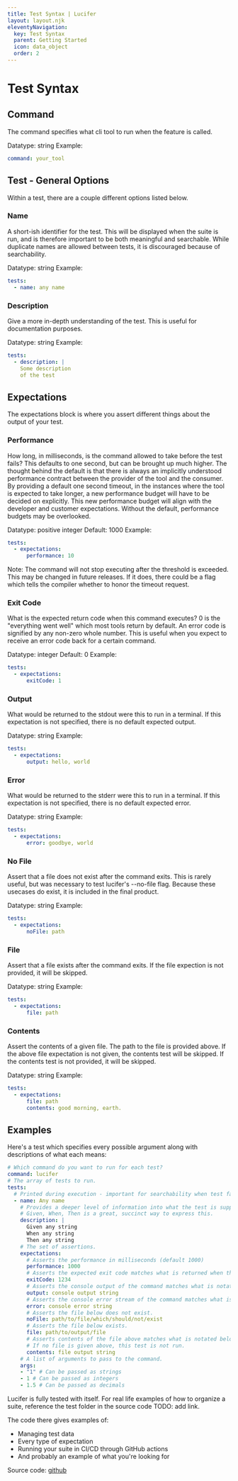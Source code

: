 ```yaml
---
title: Test Syntax | Lucifer
layout: layout.njk
eleventyNavigation:
  key: Test Syntax
  parent: Getting Started
  icon: data_object
  order: 2
---
```


# Test Syntax

## Command

The command specifies what cli tool to run when the feature is called. 

Datatype: string
Example:
```yaml
command: your_tool
```

## Test - General Options

Within a test, there are a couple different options listed below.

### Name

A short-ish identifier for the test. This will be displayed when the suite is run, and is therefore important to be both meaningful and searchable. While duplicate names are allowed between tests, it is discouraged because of searchability.

Datatype: string
Example:
```yaml
tests: 
  - name: any name
```

### Description

Give a more in-depth understanding of the test. This is useful for documentation purposes. 

Datatype: string
Example:
```yaml
tests: 
  - description: |
    Some description
    of the test
```

## Expectations

The expectations block is where you assert different things about the output of your test.

### Performance

How long, in milliseconds, is the command allowed to take before the test fails? This defaults to one second, but can be brought up much higher. The thought behind the default is that there is always an implicitly understood performance contract between the provider of the tool and the consumer. By providing a default one second timeout, in the instances where the tool is expected to take longer, a new performance budget will have to be decided on explicitly. This new performance budget will align with the developer and customer expectations. Without the default, performance budgets may be overlooked.

Datatype: positive integer
Default: 1000
Example:
```yaml
tests: 
  - expectations: 
      performance: 10
```

Note: The command will not stop executing after the threshold is exceeded. This may be changed in future releases. If it does, there could be a flag which tells the compiler whether to honor the timeout request.

### Exit Code

What is the expected return code when this command executes? 0 is the "everything went well" which most tools return by default. An error code is signified by any non-zero whole number. This is useful when you expect to receive an error code back for a certain command.

Datatype: integer
Default: 0
Example:
```yaml
tests: 
  - expectations: 
      exitCode: 1
```

### Output

What would be returned to the stdout were this to run in a terminal. If this expectation is not specified, there is no default expected output.

Datatype: string
Example:
```yaml
tests: 
  - expectations: 
      output: hello, world
```

### Error

What would be returned to the stderr were this to run in a terminal. If this expectation is not specified, there is no default expected error.

Datatype: string
Example:
```yaml
tests: 
  - expectations: 
      error: goodbye, world
```

### No File

Assert that a file does not exist after the command exits. This is rarely useful, but was necessary to test lucifer's --no-file flag. Because these usecases do exist, it is included in the final product.

Datatype: string
Example:
```yaml
tests: 
  - expectations: 
      noFile: path
```

### File

Assert that a file exists after the command exits. If the file expection is not provided, it will be skipped.

Datatype: string
Example:
```yaml
tests: 
  - expectations: 
      file: path
```

### Contents

Assert the contents of a given file. The path to the file is provided above. If the above file expectation is not given, the contents test will be skipped. If the contents test is not provided, it will be skipped.

Datatype: string
Example:
```yaml
tests: 
  - expectations: 
      file: path
      contents: good morning, earth.
```

## Examples

Here's a test which specifies every possible argument along with descriptions of what each means:

```yaml
# Which command do you want to run for each test?
command: lucifer 
# The array of tests to run.
tests:
  # Printed during execution - important for searchability when test fails.
  - name: Any name
    # Provides a deeper level of information into what the test is supposed to assert.
    # Given, When, Then is a great, succinct way to express this.
    description: |
      Given any string
      When any string
      Then any string
    # The set of assertions.
    expectations:
      # Asserts the performance in milliseconds (default 1000)
      performance: 1000
      # Asserts the expected exit code matches what is returned when the tool is run. 
      exitCode: 1234
      # Asserts the console output of the command matches what is notated here.
      output: console output string
      # Asserts the console error stream of the command matches what is notated here.
      error: console error string
      # Asserts the file below does not exist.
      noFile: path/to/file/which/should/not/exist
      # Asserts the file below exists.
      file: path/to/output/file
      # Asserts contents of the file above matches what is notated below.
      # If no file is given above, this test is not run.
      contents: file output string
    # A list of arguments to pass to the command.
    args:
    - "1" # Can be passed as strings
    - 1 # Can be passed as integers
    - 1.5 # Can be passed as decimals
```

Lucifer is fully tested with itself. For real life examples of how to organize a suite, reference the test folder in the source code TODO: add link.

The code there gives examples of:
- Managing test data
- Every type of expectation
- Running your suite in CI/CD through GitHub actions
- And probably an example of what you're looking for

Source code: [github](https://github.com/winstonpuckett/lucifer/tree/main/tests)

